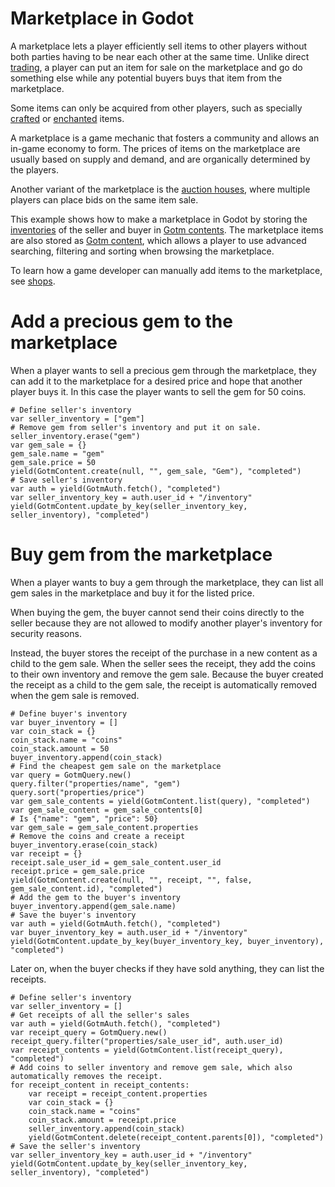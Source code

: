 # Marketplace in Godot

A marketplace lets a player efficiently sell items to other players without both parties having to be near each other at the same time. Unlike direct [trading](./trading.md), a player can put an item for sale on the marketplace and go do something else while any potential buyers buys that item from the marketplace.

Some items can only be acquired from other players, such as specially [crafted](./crafting.md) or [enchanted](./enchanting.md) items.

A marketplace is a game mechanic that fosters a community and allows an in-game economy to form. The prices of items on the marketplace are usually based on supply and demand, and are organically determined by the players.

Another variant of the marketplace is the [auction houses](./auction-house.md), where multiple players can place bids on the same item sale.

This example shows how to make a marketplace in Godot by storing the [inventories](./inventory.md) of the seller and buyer in [Gotm contents](/src/docs/content.md). The marketplace items are also stored as [Gotm content](/src/docs/content.md), which allows a player to use advanced searching, filtering and sorting when browsing the marketplace.

To learn how a game developer can manually add items to the marketplace, see [shops](./shop.md).

<include>

[](/src/utility/gdgotm-notice.md)

</include>

# Add a precious gem to the marketplace

When a player wants to sell a precious gem through the marketplace, they can add it to the marketplace for a desired price and hope that another player buys it. In this case the player wants to sell the gem for 50 coins.

```gdscript
# Define seller's inventory
var seller_inventory = ["gem"]
# Remove gem from seller's inventory and put it on sale.
seller_inventory.erase("gem")
var gem_sale = {}
gem_sale.name = "gem"
gem_sale.price = 50
yield(GotmContent.create(null, "", gem_sale, "Gem"), "completed")
# Save seller's inventory
var auth = yield(GotmAuth.fetch(), "completed")
var seller_inventory_key = auth.user_id + "/inventory"
yield(GotmContent.update_by_key(seller_inventory_key, seller_inventory), "completed")
```

# Buy gem from the marketplace

When a player wants to buy a gem through the marketplace, they can list all gem sales in the marketplace and buy it for the listed price.

When buying the gem, the buyer cannot send their coins directly to the seller because they are not allowed to modify another player's inventory for security reasons.

Instead, the buyer stores the receipt of the purchase in a new content as a child to the gem sale. When the seller sees the receipt, they add the coins to their own inventory and remove the gem sale. Because the buyer created the receipt as a child to the gem sale, the receipt is automatically removed when the gem sale is removed.

```gdscript
# Define buyer's inventory
var buyer_inventory = []
var coin_stack = {}
coin_stack.name = "coins"
coin_stack.amount = 50
buyer_inventory.append(coin_stack)
# Find the cheapest gem sale on the marketplace
var query = GotmQuery.new()
query.filter("properties/name", "gem")
query.sort("properties/price")
var gem_sale_contents = yield(GotmContent.list(query), "completed")
var gem_sale_content = gem_sale_contents[0]
# Is {"name": "gem", "price": 50}
var gem_sale = gem_sale_content.properties
# Remove the coins and create a receipt
buyer_inventory.erase(coin_stack)
var receipt = {}
receipt.sale_user_id = gem_sale_content.user_id
receipt.price = gem_sale.price
yield(GotmContent.create(null, "", receipt, "", false, gem_sale_content.id), "completed")
# Add the gem to the buyer's inventory
buyer_inventory.append(gem_sale.name)
# Save the buyer's inventory
var auth = yield(GotmAuth.fetch(), "completed")
var buyer_inventory_key = auth.user_id + "/inventory"
yield(GotmContent.update_by_key(buyer_inventory_key, buyer_inventory), "completed")
```

Later on, when the buyer checks if they have sold anything, they can list the receipts.

```gdscript
# Define seller's inventory
var seller_inventory = []
# Get receipts of all the seller's sales
var auth = yield(GotmAuth.fetch(), "completed")
var receipt_query = GotmQuery.new()
receipt_query.filter("properties/sale_user_id", auth.user_id)
var receipt_contents = yield(GotmContent.list(receipt_query), "completed")
# Add coins to seller inventory and remove gem sale, which also automatically removes the receipt.
for receipt_content in receipt_contents:
    var receipt = receipt_content.properties
    var coin_stack = {}
    coin_stack.name = "coins"
    coin_stack.amount = receipt.price
    seller_inventory.append(coin_stack)
    yield(GotmContent.delete(receipt_content.parents[0]), "completed")
# Save the seller's inventory
var seller_inventory_key = auth.user_id + "/inventory"
yield(GotmContent.update_by_key(seller_inventory_key, seller_inventory), "completed")
```

<include medium="marketplace">

[](/src/docs/content/utility/marketplace-auction-house-common.md)

</include>
